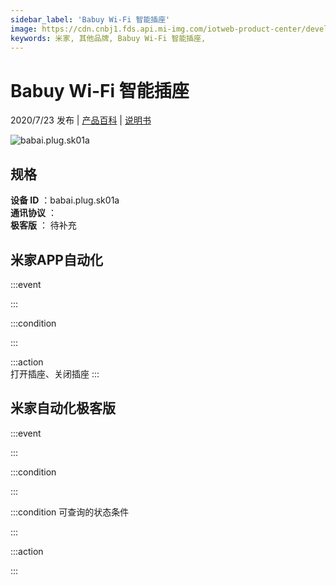 ```yaml
---
sidebar_label: 'Babuy Wi-Fi 智能插座'
image: https://cdn.cnbj1.fds.api.mi-img.com/iotweb-product-center/developer_1593253964765cEIBynV7.png?GalaxyAccessKeyId=AKVGLQWBOVIRQ3XLEW&Expires=9223372036854775807&Signature=M+ar/WceTz+gX+PreqTHs/ND0/4=
keywords: 米家, 其他品牌, Babuy Wi-Fi 智能插座, 
---
```

# Babuy Wi-Fi 智能插座

2020/7/23 发布 | [产品百科](https://home.mi.com/webapp/content/baike/product/index.html?model=babai.plug.sk01a/) | [说明书](https://home.mi.com/views/introduction.html?model=babai.plug.sk01a&region=cn)

![babai.plug.sk01a](https://cdn.cnbj1.fds.api.mi-img.com/iotweb-product-center/developer_1593253964765cEIBynV7.png?GalaxyAccessKeyId=AKVGLQWBOVIRQ3XLEW&Expires=9223372036854775807&Signature=M+ar/WceTz+gX+PreqTHs/ND0/4=)

## 规格  
> 
**设备 ID** ：babai.plug.sk01a  
**通讯协议** ：  
**极客版**  ： 待补充 


## 米家APP自动化  

:::event  

:::

:::condition  

:::

:::action   
打开插座、关闭插座
:::

## 米家自动化极客版  

:::event  

:::

:::condition  

:::

:::condition 可查询的状态条件  

:::

:::action  

:::

        
